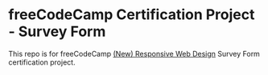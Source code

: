 # freeCodeCamp Certification Project - Survey Form

This repo is for freeCodeCamp [(New) Responsive Web Design](https://www.freecodecamp.org/learn/2022/responsive-web-design) Survey Form certification project.

